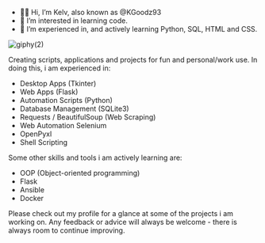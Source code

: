 - 👋🏾 Hi, I’m Kelv, also known as @KGoodz93
- 👀 I’m interested in learning code.
- 🌱 I’m experienced in, and actively learning Python, SQL, HTML and CSS.

![giphy(2)](https://user-images.githubusercontent.com/82043281/172653372-f3cb768f-ea68-40c0-96ab-4ad743a903de.gif)

Creating scripts, applications and projects for fun and personal/work use. In doing this, i am experienced in:

- Desktop Apps (Tkinter)
- Web Apps (Flask)
- Automation Scripts (Python)
- Database Management (SQLite3)
- Requests / BeautifulSoup (Web Scraping)
- Web Automation Selenium
- OpenPyxl
- Shell Scripting

Some other skills and tools i am actively learning are:

- OOP (Object-oriented programming)
- Flask
- Ansible
- Docker

Please check out my profile for a glance at some of the projects i am working on. Any feedback or advice will always be welcome - there is always room to continue improving.

<!---
KGoodz93/KGoodz93 is a ✨ special ✨ repository because its `README.md` (this file) appears on your GitHub profile.
You can click the Preview link to take a look at your changes.
--->

